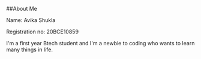 ##About Me

Name: Avika Shukla

Registration no: 20BCE10859

I'm a first year Btech student and I'm a newbie to coding who wants to learn many things in life.
